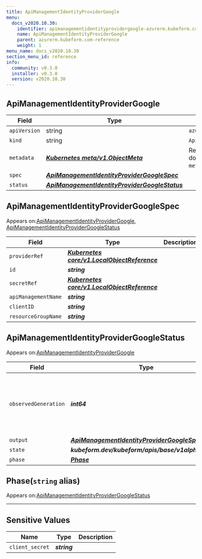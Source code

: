 ```yaml
---
title: ApiManagementIdentityProviderGoogle
menu:
  docs_v2020.10.30:
    identifier: apimanagementidentityprovidergoogle-azurerm.kubeform.com
    name: ApiManagementIdentityProviderGoogle
    parent: azurerm.kubeform.com-reference
    weight: 1
menu_name: docs_v2020.10.30
section_menu_id: reference
info:
  community: v0.3.0
  installer: v0.3.0
  version: v2020.10.30
---
```


## ApiManagementIdentityProviderGoogle
| Field | Type | Description |
| ------ | ----- | ----------- |
| `apiVersion` | string | `azurerm.kubeform.com/v1alpha1` |
|    `kind` | string | `ApiManagementIdentityProviderGoogle` |
| `metadata` | ***[Kubernetes meta/v1.ObjectMeta](https://v1-18.docs.kubernetes.io/docs/reference/generated/kubernetes-api/v1.18/#objectmeta-v1-meta)***|Refer to the Kubernetes API documentation for the fields of the `metadata` field.|
| `spec` | ***[ApiManagementIdentityProviderGoogleSpec](#apimanagementidentityprovidergooglespec)***||
| `status` | ***[ApiManagementIdentityProviderGoogleStatus](#apimanagementidentityprovidergooglestatus)***||
## ApiManagementIdentityProviderGoogleSpec

Appears on:[ApiManagementIdentityProviderGoogle](#apimanagementidentityprovidergoogle), [ApiManagementIdentityProviderGoogleStatus](#apimanagementidentityprovidergooglestatus)

| Field | Type | Description |
| ------ | ----- | ----------- |
| `providerRef` | ***[Kubernetes core/v1.LocalObjectReference](https://v1-18.docs.kubernetes.io/docs/reference/generated/kubernetes-api/v1.18/#localobjectreference-v1-core)***||
| `id` | ***string***||
| `secretRef` | ***[Kubernetes core/v1.LocalObjectReference](https://v1-18.docs.kubernetes.io/docs/reference/generated/kubernetes-api/v1.18/#localobjectreference-v1-core)***||
| `apiManagementName` | ***string***||
| `clientID` | ***string***||
| `resourceGroupName` | ***string***||
## ApiManagementIdentityProviderGoogleStatus

Appears on:[ApiManagementIdentityProviderGoogle](#apimanagementidentityprovidergoogle)

| Field | Type | Description |
| ------ | ----- | ----------- |
| `observedGeneration` | ***int64***| ***(Optional)*** Resource generation, which is updated on mutation by the API Server.|
| `output` | ***[ApiManagementIdentityProviderGoogleSpec](#apimanagementidentityprovidergooglespec)***| ***(Optional)*** |
| `state` | ***kubeform.dev/kubeform/apis/base/v1alpha1.State***| ***(Optional)*** |
| `phase` | ***[Phase](#phase)***| ***(Optional)*** |
## Phase(`string` alias)

Appears on:[ApiManagementIdentityProviderGoogleStatus](#apimanagementidentityprovidergooglestatus)

---
## Sensitive Values
| Name | Type | Description |
|------|------|-------------|
| `client_secret` | ***string*** ||
